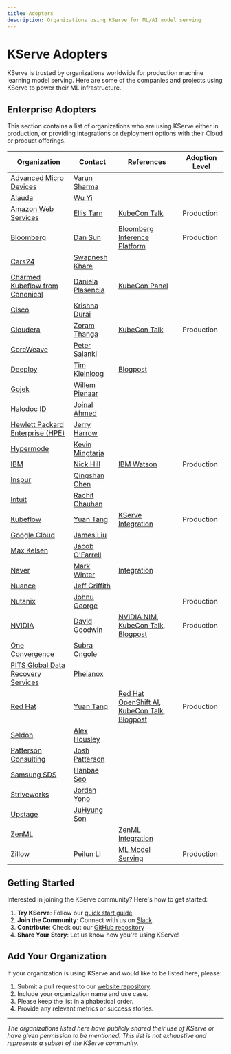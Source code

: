 ```yaml
---
title: Adopters
description: Organizations using KServe for ML/AI model serving
---
```


# KServe Adopters

KServe is trusted by organizations worldwide for production machine learning model serving. Here are some of the companies and projects using KServe to power their ML infrastructure.

## Enterprise Adopters

This section contains a list of organizations who are using KServe either in production, or providing integrations or deployment options with their Cloud or product offerings.

| Organization                                                            | Contact                                              | References                                                                                                                                                                                                                                                               | Adoption Level |
|-------------------------------------------------------------------------|------------------------------------------------------|--------------------------------------------------------------------------------------------------------------------------------------------------------------------------------------------------------------------------------------------------------------------------|----------------|
| [Advanced Micro Devices](https://www.amd.com)                           | [Varun Sharma](https://github.com/varunsh-xilinx)    |                                                                                                                                                                                                                                                                          |                |
| [Alauda](https://www.alauda.io)                                         | [Wu Yi](https://github.com/typhoonzero)              |                                                                                                                                                                                                                                                                          |                |
| [Amazon Web Services](https://aws.amazon.com/)                          | [Ellis Tarn](https://github.com/ellistarn)           | [KubeCon Talk](https://www.youtube.com/watch?v=saMkA4fIOH8)                                                                                                                                                                                                              | Production     |
| [Bloomberg](https://www.bloomberg.com/)                                 | [Dan Sun](https://github.com/yuzisun)                | [Bloomberg Inference Platform](https://www.bloomberg.com/company/stories/the-journey-to-build-bloombergs-ml-inference-platform-using-kserve-formerly-kfserving/)                                                                                                         | Production     |
| [Cars24](https://www.cars24.com/)                                       | [Swapnesh Khare](https://github.com/swapkh91)        |                                                                                                                                                                                                                                                                          |                |
| [Charmed Kubeflow from Canonical](https://charmed-kubeflow.io/)         | [Daniela Plasencia](https://github.com/dnplas)       | [KubeCon Panel](https://www.youtube.com/watch?v=S27wzRNsStU)                                                                                                                                                                                                             |                |
| [Cisco](https://www.cisco.com/)                                         | [Krishna Durai](https://github.com/krishnadurai)     |                                                                                                                                                                                                                                                                          |                |
| [Cloudera](https://www.cloudera.com/)                                   | [Zoram Thanga](https://github.com/zoramt)            | [KubeCon Talk](https://www.youtube.com/watch?v=VnTHlo56AI4)                                                                                                                                                                                                              | Production     |
| [CoreWeave](https://coreweave.com/)                                     | [Peter Salanki](https://github.com/salanki)          |                                                                                                                                                                                                                                                                          |                |
| [Deeploy](https://deeploy.ml)                                           | [Tim Kleinloog](https://github.com/TimKleinloog)     | [Blogpost](https://deeploy.ml/deeploy-ramps-up-efforts-to-support-open-source-explainable-ai-in-kserve/)                                                                                                                                                                 |                |
| [Gojek](https://www.gojek.com/)                                         | [Willem Pienaar](https://github.com/woop)            |                                                                                                                                                                                                                                                                          |                |
| [Halodoc ID](https://halodoc.com/)                                      | [Joinal Ahmed](https://github.com/joinal-ahmed)      |                                                                                                                                                                                                                                                                          |                |
| [Hewlett Packard Enterprise (HPE)](https://www.hpe.com/)                | [Jerry Harrow](https://github.com/jerryharrow)       |                                                                                                                                                                                                                                                                          |                |
| [Hypermode](https://hypermode.com/)                                     | [Kevin Mingtarja](https://github.com/kevinmingtarja) |                                                                                                                                                                                                                                                                          |                |
| [IBM](https://www.ibm.com/)                                             | [Nick Hill](https://github.com/njhill)               | [IBM Watson](https://www.ibm.com/docs/en/watson-libraries?topic=containers-run-kubernetes-kserve-modelmesh-serving)                                                                                                                                                      | Production     |
| [Inspur](https://www.inspur.com/)                                       | [Qingshan Chen](https://github.com/iamlovingit)      |                                                                                                                                                                                                                                                                          |                |
| [Intuit](https://www.intuit.com/)                                       | [Rachit Chauhan](https://github.com/rachitchauhan43) |                                                                                                                                                                                                                                                                          |                |
| [Kubeflow](https://www.kubeflow.org/)                                   | [Yuan Tang](https://github.com/terrytangyuan)        | [KServe Integration](https://www.kubeflow.org/docs/external-add-ons/kserve/)                                                                                                                                                                                             | Production     |
| [Google Cloud](https://www.kubeflow.org/docs/distributions/gke/)        | [James Liu](https://github.com/zijianjoy)            |                                                                                                                                                                                                                                                                          |                |
| [Max Kelsen](https://www.maxkelsen.com/)                                | [Jacob O'Farrell](https://github.com/ofaz)           |                                                                                                                                                                                                                                                                          |                |
| [Naver](https://www.navercorp.com/en)                                   | [Mark Winter](https://github.com/markwinter)         | [Integration](https://sourceforge.net/software/ml-model-deployment/integrates-with-naver/)                                                                                                                                                                               |                |
| [Nuance](https://www.nuance.com/)                                       | [Jeff Griffith](https://github.com/jeffgriffith)     |                                                                                                                                                                                                                                                                          |                |
| [Nutanix](https://www.nutanix.com/)                                     | [Johnu George](https://github.com/johnugeorge)       |                                                                                                                                                                                                                                                                          | Production     |
| [NVIDIA](https://www.nvidia.com/en-us/)                                 | [David Goodwin](https://github.com/deadeyegoodwin)   | [NVIDIA NIM](https://blogs.nvidia.com/blog/kserve-nim-inference/), [KubeCon Talk](https://www.youtube.com/watch?v=-xEpzaIvor4), [Blogpost](https://developers.redhat.com/articles/2024/03/15/empower-conversational-ai-scale-kserve)                                     | Production     |
| [One Convergence](https://dkube.io/)                                    | [Subra Ongole](https://github.com/songole)           |                                                                                                                                                                                                                                                                          |                |
| [PITS Global Data Recovery Services](https://www.pitsdatarecovery.net/) | [Pheianox](https://github.com/pheianox)              |                                                                                                                                                                                                                                                                          |                |
| [Red Hat](https://www.redhat.com/)                                      | [Yuan Tang](https://github.com/terrytangyuan)        | [Red Hat OpenShift AI](https://www.redhat.com/en/technologies/cloud-computing/openshift/openshift-ai), [KubeCon Talk](https://www.youtube.com/watch?v=-xEpzaIvor4), [Blogpost](https://developers.redhat.com/articles/2024/03/15/empower-conversational-ai-scale-kserve) | Production     |
| [Seldon](https://www.seldon.io/)                                        | [Alex Housley](https://github.com/ahousley)          |                                                                                                                                                                                                                                                                          |                |
| [Patterson Consulting](http://www.pattersonconsultingtn.com/)           | [Josh Patterson](https://github.com/jpatanooga)      |                                                                                                                                                                                                                                                                          |                |
| [Samsung SDS](https://www.samsungsds.com/)                              | [Hanbae Seo](https://github.com/jazzsir)             |                                                                                                                                                                                                                                                                          |                |
| [Striveworks](https://striveworks.us/)                                  | [Jordan Yono](https://github.com/jyono)              |                                                                                                                                                                                                                                                                          |                |
| [Upstage](https://www.upstage.ai/)                                      | [JuHyung Son](https://github.com/JuHyung-Son)        |                                                                                                                                                                                                                                                                          |                |
| [ZenML](https://www.zenml.io/)                                          |                                                      | [ZenML Integration](https://www.zenml.io/blog/deploy-your-ml-models-with-kserve-and-zenml)                                                                                                                                                                               |                |
| [Zillow](https://www.zillow.com/)                                       | [Peilun Li](https://github.com/Peilun-Li)            | [ML Model Serving](https://www.zillow.com/tech/serving-machine-learning-models-efficiently-at-scale-at-zillow/)                                                                                                                                                          | Production     |

## Getting Started

Interested in joining the KServe community? Here's how to get started:

1. **Try KServe**: Follow our [quick start guide](../getting-started/quickstart-guide.md)
2. **Join the Community**: Connect with us on [Slack](https://cloud-native.slack.com/archives/C06AH2C3K8B)
3. **Contribute**: Check out our [GitHub repository](https://github.com/kserve/kserve)
4. **Share Your Story**: Let us know how you're using KServe!

## Add Your Organization

If your organization is using KServe and would like to be listed here, please:

1. Submit a pull request to our [website repository](https://github.com/kserve/website).
2. Include your organization name and use case.
3. Please keep the list in alphabetical order.
4. Provide any relevant metrics or success stories.
---

*The organizations listed here have publicly shared their use of KServe or have given permission to be mentioned. This list is not exhaustive and represents a subset of the KServe community.*
